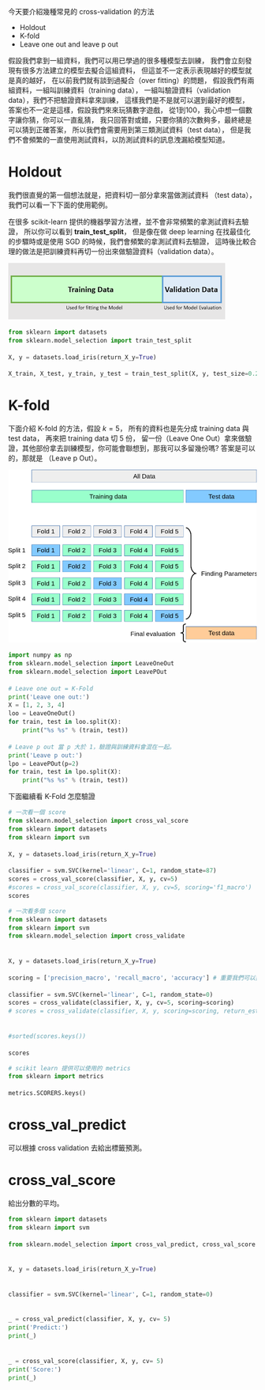 <script src="https://cdn.mathjax.org/mathjax/latest/MathJax.js?config=TeX-AMS-MML_HTMLorMML" type="text/javascript"></script>
<script type="text/x-mathjax-config">
MathJax.Hub.Config({
    tex2jax: {
    inlineMath: [ ["$","$"], ["\(","\)"] ],
    processEscapes: true
    }
});
</script>



今天要介紹幾種常見的 cross-validation 的方法

* Holdout
* K-fold
* Leave one out and leave p out



假設我們拿到一組資料，我們可以用已學過的很多種模型去訓練，
我們會立刻發現有很多方法建立的模型去擬合這組資料，
但這並不一定表示表現越好的模型就是真的越好，
在以前我們就有談到過擬合（over fitting）的問題，
假設我們有兩組資料，一組叫訓練資料（training data），
一組叫驗證資料（validation data），我們不把驗證資料拿來訓練，
這樣我們是不是就可以選到最好的模型，
答案也不一定是這樣，假設我們來來玩猜數字遊戲，
從1到100，我心中想一個數字讓你猜，你可以一直亂猜，
我只回答對或錯，只要你猜的次數夠多，最終總是可以猜到正確答案，
所以我們會需要用到第三類測試資料（test data），
但是我們不會頻繁的一直使用測試資料，以防測試資料的訊息洩漏給模型知道。






# Holdout

我們很直覺的第一個想法就是，把資料切一部分拿來當做測試資料 （test data），我們可以看一下下面的使用範例。

在很多 scikit-learn 提供的機器學習方法裡，並不會非常頻繁的拿測試資料去驗證，
所以你可以看到 **train_test_split**，
但是像在做 deep learning 在找最佳化的步驟時或是使用 SGD 的時候，我們會頻繁的拿測試資料去驗證，
這時後比較合理的做法是把訓練資料再切一份出來做驗證資料（validation data）。





![alt holdout](../../images/Holdout-0.png)


```python 
from sklearn import datasets
from sklearn.model_selection import train_test_split

X, y = datasets.load_iris(return_X_y=True)

X_train, X_test, y_train, y_test = train_test_split(X, y, test_size=0.2, random_state=87)

```


# K-fold

下面介紹 K-fold 的方法，假設 $k=5$，
所有的資料也是先分成 training data 與 test data，
再來把 training data 切 5 份，
留一份（Leave One Out）拿來做驗證，其他部份拿去訓練模型，你可能會聯想到，那我可以多留幾份嗎? 
答案是可以的，那就是 （Leave p Out）。




![alt K-fold](../../images/grid_search_cross_validation.png)


```python 
import numpy as np
from sklearn.model_selection import LeaveOneOut
from sklearn.model_selection import LeavePOut

# Leave one out = K-Fold
print('Leave one out:')
X = [1, 2, 3, 4]
loo = LeaveOneOut()
for train, test in loo.split(X):
    print("%s %s" % (train, test))

# Leave p out 當 p 大於 1，驗證與訓練資料會混在一起。
print('Leave p out:')
lpo = LeavePOut(p=2)
for train, test in lpo.split(X):
    print("%s %s" % (train, test))


```


下面繼續看 K-Fold 怎麼驗證





```python 
# 一次看一個 score
from sklearn.model_selection import cross_val_score
from sklearn import datasets
from sklearn import svm

X, y = datasets.load_iris(return_X_y=True)

classifier = svm.SVC(kernel='linear', C=1, random_state=87)
scores = cross_val_score(classifier, X, y, cv=5)
#scores = cross_val_score(classifier, X, y, cv=5, scoring='f1_macro')  # 重要我們可以搭配 不同的metrics
scores

```


```python 
# 一次看多個 score
from sklearn import datasets
from sklearn import svm
from sklearn.model_selection import cross_validate


X, y = datasets.load_iris(return_X_y=True)

scoring = ['precision_macro', 'recall_macro', 'accuracy'] # 重要我們可以搭配 不同的metrics

classifier = svm.SVC(kernel='linear', C=1, random_state=0)
scores = cross_validate(classifier, X, y, cv=5, scoring=scoring)
# scores = cross_validate(classifier, X, y, scoring=scoring, return_estimator=True)  # 如果想要得到在每個訓練集上模型


#sorted(scores.keys())

scores

```


```python 
# scikit learn 提供可以使用的 metrics
from sklearn import metrics

metrics.SCORERS.keys()

```


# cross_val_predict

可以根據 cross validation 去給出標籤預測。


# cross_val_score

給出分數的平均。





```python 
from sklearn import datasets
from sklearn import svm

from sklearn.model_selection import cross_val_predict, cross_val_score


X, y = datasets.load_iris(return_X_y=True)


classifier = svm.SVC(kernel='linear', C=1, random_state=0)


_ = cross_val_predict(classifier, X, y, cv= 5)
print('Predict:')
print(_)


_ = cross_val_score(classifier, X, y, cv= 5)
print('Score:')
print(_)

```
